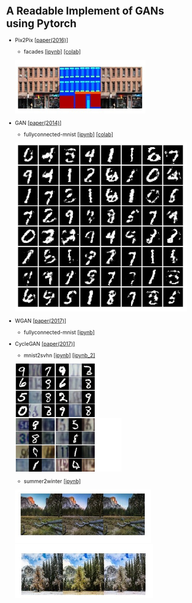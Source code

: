 # A Readable Implement of GANs using Pytorch


- Pix2Pix [[paper(2016)]](https://arxiv.org/abs/1611.07004) 
  - facades [[ipynb]](pix2pix.ipynb) [[colab]](https://drive.google.com/file/d/1UkeibuysuzYWGe8ovEJC3M5T7iCPXg-R/view?usp=sharing)
  
  ![demo-pix2pix-0199](figs/demo-pix2pix-0199.jpg)

- GAN [[paper(2014)]](https://papers.nips.cc/paper/5423-generative-adversarial-nets.pdf) 
  - fullyconnected-mnist [[ipynb]](plain_GAN.ipynb) [[colab]](https://drive.google.com/file/d/1goC0f3jWCw8oucUZ-Ys6gGOL3UNaV6AV/view?usp=sharing)
  
  ![demo-ffgan-0199](figs/demo-ffgan-0199.jpg)  

- WGAN [[paper(2017)]](https://arxiv.org/abs/1701.07875) 
  - fullyconnected-mnist [[ipynb]](WGAN.ipynb)

- CycleGAN [[paper(2017)]](https://arxiv.org/abs/1703.10593) 
    - mnist2svhn [[ipynb]](cycleGAN_28x28.ipynb) [[ipynb_2]](cycleGAN_28x28_1.ipynb)
   
  ![demo-cyclegan-0099_mnist2svhn](figs/demo-cyclegan-0099_mnist2svhn.jpg)
  ![demo-cyclegan-0059_svhn2mnist](figs/demo-cyclegan-0059_svhn2mnist.jpg)  
  
    - summer2winter [[ipynb]](cycleGAN_256x256.ipynb)

  ![demo-cyclegan-0019_summer2winter](figs/demo-cyclegan-0019_summer2winter.jpg)
  ![demo-cyclegan-0049_winter2summer](figs/demo-cyclegan-0049_winter2summer.jpg)
